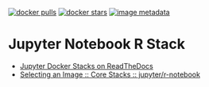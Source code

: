 [![docker pulls](https://img.shields.io/docker/pulls/jupyter/r-notebook.svg)](https://hub.docker.com/r/jupyter/r-notebook/) [![docker stars](https://img.shields.io/docker/stars/jupyter/r-notebook.svg)](https://hub.docker.com/r/jupyter/r-notebook/) [![image metadata](https://images.microbadger.com/badges/image/jupyter/r-notebook.svg)](https://microbadger.com/images/jupyter/r-notebook "jupyter/r-notebook image metadata")

# Jupyter Notebook R Stack

* [Jupyter Docker Stacks on ReadTheDocs](http://jupyter-docker-stacks.readthedocs.io/en/latest/index.html)
* [Selecting an Image :: Core Stacks :: jupyter/r-notebook](http://jupyter-docker-stacks.readthedocs.io/en/latest/using/selecting.html#jupyter-r-notebook)
